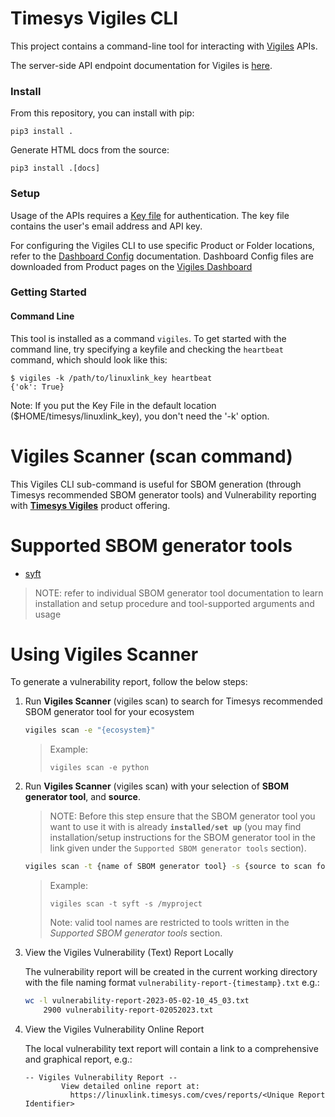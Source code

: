 # Timesys Vigiles CLI

This project contains a command-line tool for interacting with [Vigiles](https://www.timesys.com/solutions/vigiles-vulnerability-management/) APIs.

The server-side API endpoint documentation for Vigiles is [here](https://linuxlink.timesys.com/docs/vigiles-api-manual).

### Install

From this repository, you can install with pip:

```
pip3 install .
```

Generate HTML docs from the source:

```
pip3 install .[docs]
```

### Setup

Usage of the APIs requires a [Key
file](https://linuxlink.timesys.com/docs/wiki/engineering/LinuxLink_Key_File)
for authentication. The key file contains the user's email address and
API key.

For configuring the Vigiles CLI to use specific Product or Folder
locations, refer to the [Dashboard
Config](https://linuxlink.timesys.com/docs/vigiles-vulnerability-monitoring-and-management-user-guide#Dashboard-config)
documentation. Dashboard Config files are downloaded from Product pages
on the [Vigiles Dashboard](https://linuxlink.timesys.com/vigiles/) 

### Getting Started

#### Command Line

This tool is installed as a command `vigiles`. 
To get started with the command line, try specifying a keyfile and checking the `heartbeat` command, which should look like this:

```
$ vigiles -k /path/to/linuxlink_key heartbeat
{'ok': True}
```

Note: If you put the Key File in the default location ($HOME/timesys/linuxlink_key), you don't need the '-k' option.


Vigiles Scanner (scan command)
==============================

This Vigiles CLI sub-command is useful for SBOM generation (through Timesys recommended SBOM generator tools) and Vulnerability reporting with 
**[Timesys Vigiles](https://www.timesys.com/security/vigiles/)** product offering.

Supported SBOM generator tools
==============================
 - [syft](https://github.com/anchore/syft)

> NOTE: refer to individual SBOM generator tool documentation to learn installation and setup procedure and tool-supported arguments and usage


Using Vigiles Scanner
=======================

To generate a vulnerability report, follow the below steps: 


1. Run **Vigiles Scanner** (vigiles scan) to search for Timesys recommended SBOM generator tool for your ecosystem
    ```sh
    vigiles scan -e "{ecosystem}"
    ```

    > Example:
    > 
    >```vigiles scan -e python```

2. Run **Vigiles Scanner** (vigiles scan) with your selection of **SBOM generator tool**, and **source**.

    > NOTE: Before this step ensure that the SBOM generator tool you want to use it with is already
      **```installed/set up```** (you may find installation/setup instructions for the SBOM generator tool in 
      the link given under the ```Supported SBOM generator tools``` section).

    ```sh
    vigiles scan -t {name of SBOM generator tool} -s {source to scan for SBOM generation}
    ```

    > Example:
    > 
    >```vigiles scan -t syft -s /myproject```
    > 
    > Note: valid tool names are restricted to tools written in the *Supported SBOM generator tools* section.

3. View the Vigiles Vulnerability (Text) Report Locally

    The vulnerability report will be created in the current working directory with the file naming format
    ```vulnerability-report-{timestamp}.txt``` e.g.:
    ```sh
    wc -l vulnerability-report-2023-05-02-10_45_03.txt
        2900 vulnerability-report-02052023.txt
    ```

4. View the Vigiles Vulnerability Online Report

    The local vulnerability text report will contain a link to a comprehensive and graphical report, e.g.:
    ```
    -- Vigiles Vulnerability Report --
            View detailed online report at:
              https://linuxlink.timesys.com/cves/reports/<Unique Report Identifier>
    ```
